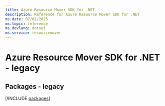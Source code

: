 ```yaml
---
title: Azure Resource Mover SDK for .NET
description: Reference for Azure Resource Mover SDK for .NET
ms.date: 07/01/2025
ms.topic: reference
ms.devlang: dotnet
ms.service: resourcemover
---
```

# Azure Resource Mover SDK for .NET - legacy
## Packages - legacy
[!INCLUDE [packages](resource-mover-index.md)]